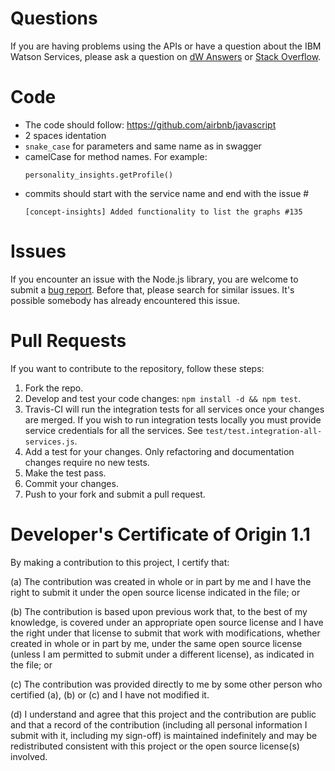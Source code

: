 # Questions

If you are having problems using the APIs or have a question about the IBM
Watson Services, please ask a question on
[dW Answers](https://developer.ibm.com/answers/questions/ask/?topics=watson)
or [Stack Overflow](http://stackoverflow.com/questions/ask?tags=ibm-watson).

# Code

* The code should follow: https://github.com/airbnb/javascript
* 2 spaces identation
* `snake_case` for parameters and same name as in swagger
* camelCase for method names. For example:
  ```
  personality_insights.getProfile()
  ```
* commits should start with the service name and end with the issue #  
  ```
  [concept-insights] Added functionality to list the graphs #135
  ``` 
  
# Issues

If you encounter an issue with the Node.js library, you are welcome to submit
a [bug report](https://github.com/watson-developer-cloud/node-sdk/issues).
Before that, please search for similar issues. It's possible somebody has
already encountered this issue.

# Pull Requests

If you want to contribute to the repository, follow these steps:

1. Fork the repo.
1. Develop and test your code changes: `npm install -d && npm test`. 
1. Travis-CI will run the integration tests for all services once your changes are merged.
If you wish to run integration tests locally you must provide service credentials for all the services. See `test/test.integration-all-services.js`.
1. Add a test for your changes. Only refactoring and documentation changes require no new tests.
1. Make the test pass.
1. Commit your changes.
1. Push to your fork and submit a pull request.

# Developer's Certificate of Origin 1.1

By making a contribution to this project, I certify that:

(a) The contribution was created in whole or in part by me and I
   have the right to submit it under the open source license
   indicated in the file; or

(b) The contribution is based upon previous work that, to the best
   of my knowledge, is covered under an appropriate open source
   license and I have the right under that license to submit that
   work with modifications, whether created in whole or in part
   by me, under the same open source license (unless I am
   permitted to submit under a different license), as indicated
   in the file; or

(c) The contribution was provided directly to me by some other
   person who certified (a), (b) or (c) and I have not modified
   it.

(d) I understand and agree that this project and the contribution
   are public and that a record of the contribution (including all
   personal information I submit with it, including my sign-off) is
   maintained indefinitely and may be redistributed consistent with
   this project or the open source license(s) involved.